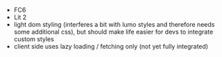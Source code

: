 * FC6
* Lit 2
* light dom styling (interferes a bit with lumo styles and therefore needs some additional css), but should make life easier for devs to integrate custom styles 
* client side uses lazy loading / fetching only (not yet fully integrated)